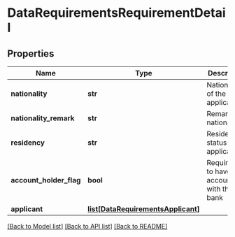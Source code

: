 # DataRequirementsRequirementDetail

## Properties
Name | Type | Description | Notes
------------ | ------------- | ------------- | -------------
**nationality** | **str** | Nationality of the applicant | 
**nationality_remark** | **str** | Remark on nationality | [optional] 
**residency** | **str** | Resident status of the applicant | 
**account_holder_flag** | **bool** | Requirement to have account with the bank | [optional] 
**applicant** | [**list[DataRequirementsApplicant]**](DataRequirementsApplicant.md) |  | [optional] 

[[Back to Model list]](../README.md#documentation-for-models) [[Back to API list]](../README.md#documentation-for-api-endpoints) [[Back to README]](../README.md)


